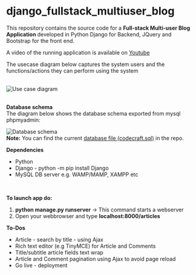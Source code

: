 # django_fullstack_multiuser_blog

This repository contains the source code for a <b>Full-stack Multi-user Blog Application </b> developed in Python Django for Backend, JQuery and Bootstrap for the front end.

A video of the running application is available on <a href="https://www.youtube.com/watch?v=8dAKnUdVMc0" target="_blank">Youtube</a>

The usecase diagram below captures the system users and the functions/actions they can perform using the system <br><br>

![Use case diagram](https://github.com/effiongcharles/django_fullstack_multiuser_blog/blob/main/code_craft_blog_usecase_diagram.png) <br><br>

<b>Database schema</b> <br>
The diagram below shows the database schema exported from mysql phpmyadmin: 

![Database schema](https://github.com/effiongcharles/django_fullstack_multiuser_blog/blob/main/database_schema.png) <br>
<b>Note:</b> You can find the current <a href="https://github.com/effiongcharles/django_fullstack_multiuser_blog/blob/main/codecraft.sql" target="_blank">database file (codecraft.sql)</a> in the repo. <br> 

<b>Dependencies</b>
<ul>
  <li> Python </li>
  <li> Django - python -m pip install Django </li>
  <li> MySQL DB server e.g. WAMP/MAMP, XAMPP etc </li>
</ul>
<br>

<b>To launch app do:</b>
<ol>
  <li><b>python manage.py runserver</b> -> This command starts a webserver</li>
  <li>Open your webbrowser and type <b>localhost:8000/articles</b></li>
</ol>


<b>To-Dos </b>
<ul>
  <li>Article - search by title - using Ajax</li>
  <li>Rich text editor (e.g TinyMCE) for Article and Comments </li>
  <li>Title/subtitle article fields text wrap </li>
  <li>Article and Comment pagination using Ajax to avoid page reload</li>
  <li>Go live - deployment</li>
</ul>
